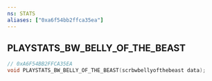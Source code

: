 ```yaml
---
ns: STATS
aliases: ["0xa6f54bb2ffca35ea"]
---
```

## PLAYSTATS_BW_BELLY_OF_THE_BEAST

```c
// 0xA6F54BB2FFCA35EA
void PLAYSTATS_BW_BELLY_OF_THE_BEAST(scrbwbellyofthebeast data);
```
